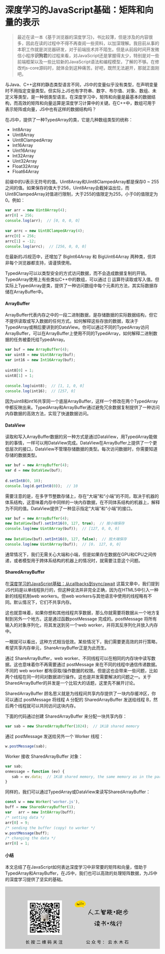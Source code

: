 # 深度学习的JavaScript基础：矩阵和向量的表示

> 最近在读一本《基于浏览器的深度学习》，书比较薄，但是涉及的内容很多，因此在读的过程中不得不再查阅一些资料，以加深理解。我目前从事的本职工作就是浏览器研发，对于前端技术并不陌生。但是从前段时间开发微信小程序**识狗君**的过程来看，对JavaScript还是掌握得太少，特别是对一些前端框架以及一些比较新的JavaScript语法和编程模型，了解的不够。在修改tfjs-core源码时，就体会到这种痛苦。好吧，既然无法避开，那就正面刚吧。

与Java、C++这样的静态类型语言不同，JS中的变量似乎没有类型，在声明变量时不用指定变量类型。但实际上JS也有字符串、数字、布尔值、对象、数组、未定义等类型，是一种弱类型语言。在深度学习中，矩阵和向量是最基本的数据结构，而高效的矩阵和向量运算是深度学习计算中的关键。在C++中，数组可用于表示矩阵或向量，JS中也有这样的数据结构吗？

在JS中，提供了一种TypedArray的类，它是几种数组类型的统称：

* Int8Array
* Uint8Array
* Uint8ClampedArray
* Int16Array
* Uint16Array
* Int32Array
* Uint32Array
* Float32Array
* Float64Array

前缀中的U表示无符号的值。Uint8Array和Uint8ClampedArray都是保存0 ~ 255之间的值。如果保存的值大于256，Uint8Array会截掉溢出位，而Uint8ClampedArray对值进行限制，大于255的值限定为255，小于0的值限定为0。例如：

```javascript
var arr = new Uint8Array(4);
arr[0] = 256;
console.log(arr);  // [0, 0, 0, 0]

var arrc = new Uint8ClampedArray(4);
arrc[0] = 256;
arrc[1] = -12;
console.log(arrc);  // [256, 0, 0, 0]
```

在最新的JS规范中，还增加了 BigInt64Array 和 BigUint64Array 两种类，但并非每个浏览器都支持，请谨慎使用。

TypedArray可以以类型安全的方式访问数据，而不会造成数据复制的开销。TypedArray使用上有些类似C++中的数组，可以通过 [] 运算符读取或写入值。但实际上TypedArray是类，提供了一种访问数组中每个元素的方法，其实际数据存储在ArrayBuffer中。

#### ArrayBuffer

ArrayBuffer代表内存之中的一段二进制数据，是存储数据的实际数据结构，但它不提供读取或写入数据的任何方式。如何解释这些存放的数据，取决于TypedArray或稍后要讲到的DataView。你可以通过不同的TypedArray访问ArrayBuffer，可以在ArrayBuffer上使用不同的TypedArray，如何解释二进制数据的任务被委托给TypedArray。

```javascript
var buf = new ArrayBuffer(4);
var uint8 = new Uint8Array(buf);
var int16 = new Int16Array(buf);

uint8[0] = 1;
uint8[1] = 1;

console.log(uint8);  // [1, 1, 0, 0]
console.log(int16);  // [257, 0]
```

因为uint8和int16共享同一个底层ArrayBuffer，这样一个修改在两个TypedArray中都反映出来。TypedArray和ArrayBuffer通过避免冗余数据复制提供了一种访问内存数据的高效方法，实现了快速数据访问。

#### DataView

读取和写入ArrayBuffer数据的另一种方式是通过DataView，用TypedArray能做到的事情，一样可以用DataView完成。DataView在ArrayBuffer上提供了一个更低层次的接口，DataView不管理存储数据的类型。每次访问数据时，你需要知道存储的数据类型。

```javascript
var buf = new ArrayBuffer(4);
var d = new DataView(buf);

d.setInt8(0, 10);
console.log(d.getInt8(0));  // 10
```

需要注意的是，在多字节整数存储上，存在“大端”和“小端”的不同，取决于机器的体系结构，这意味着内存中同样的一块内存数据，在不同体系结构的机器上，解释为不同的值。DataView提供了一种显示指定“大端”和“小端”的接口。

```javascript
var buf = new ArrayBuffer(4);
new DataView(buf).setInt16(0, 127, true);  // 按小端保存
console.log(new Uint8Array(buf));  // [127, 0, 0, 0]

new DataView(buf).setInt16(0, 127, false);  // 按大端保存
console.log(new Uint8Array(buf));  // [0， 127, 0, 0]
```

通常情况下，我们无需关心大端和小端，但是如果存在数据在GPU和CPU之间传递，或者模型用于跨体系结构的机器上的情况时，就需要注意这个问题。

#### SharedArrayBuffer

在[深度学习的JavaScript基础：从callbacks到sync/await](https://mp.weixin.qq.com/s/Ctaz-edov5cWK14Rr3LqHw) 这篇文章中，我们提到JS代码是以单线程执行的，但这种说法并非完全正确，因为在HTML5中引入一种新的线程机制web workers。但web workers与其他语言中使用的线程略有不同。默认情况下，它们不共享内存。

这也就意味着，如果你想和其他线程共享数据，那么你就需要将数据从一个地方复制到另外一个地方。这是通过函数postMessage 完成的。postMessage 将所有输入的对象序列化，将其发送到另一个web worker，并将其反序列化并放入内存中。

一眼就可以看出，这种方式相当低效。某些情况下，我们需要更高效的并行策略，希望共享内存单元，ShareArrayBuffer正是为此而生。

通过 ShareArrayBuffer，web worker、不同线程可以在相同的内存块中读写数据。这也意味着你不再需要通过 postMessage 来在不同的线程中通信传递数据。不同的 web worker 都有获取/操作数据的权限。但是这也会带来一些问题，比如两个线程在同一时间对数据进行操作。这也是并发需要解决的问题之一。关于SharedArrayBuffer的并发是一个比较大的话题，这里先不展开讨论。

SharedArrayBuffer 顾名思义就是为线程间共享内存提供了一块内存缓冲区，你可以通过 postMessage 将线程 A 分配的 SharedArrayBuffer 发送给线程 B，然后两个线程就可以共同访问这块内存。

下面的代码通过创建 SharedArrayBuffer 来分配一块共享内存：

```javascript
var sab = new SharedArrayBuffer(1024);  // 1KiB shared memory
```

通过 postMessage 发送给另外一个 Worker 线程：

```javascript
w.postMessage(sab);
```

Worker 接收 SharedArrayBuffer 对象：

```javascript
var sab;
onmessage = function (ev) {
   sab = ev.data;  // 1KiB shared memory, the same memory as in the parent
}
```

同样的，我们可以通过TypedArray或DataView来读写SharedArrayBuffer：

```javascript
const w = new Worker('worker.js'),
buff = new SharedArrayBuffer(1);
var   arr = new Int8Array(buff);
/* setting data */
arr[0] = 9;
/* sending the buffer (copy) to worker */
w.postMessage(buff);
/* changing the data */
arr[0] = 1;
```

#### 小结

本文总结了在JavaScript如何表达深度学习中非常要的矩阵和向量，借助于TypedArray和ArrayBuffer，在JS中，我们也可以高效的处理矩阵数据，为JS中的深度学习提供了坚实的基础。

![images](https://raw.githubusercontent.com/mogoweb/mywritings/master/book_wechat/common_images/%E5%BE%AE%E4%BF%A1%E5%85%AC%E4%BC%97%E5%8F%B7_%E5%85%B3%E6%B3%A8%E4%BA%8C%E7%BB%B4%E7%A0%81.png)